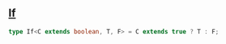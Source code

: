 ## [If](https://github.com/type-challenges/type-challenges/blob/main/questions/00268-easy-if/README.md)

<!-- notecardId: 1739477932745 -->

```ts
type If<C extends boolean, T, F> = C extends true ? T : F;
```
